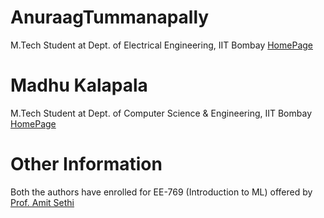# AnuraagTummanapally
M.Tech Student at Dept. of Electrical Engineering, IIT Bombay
[HomePage](https://www.ee.iitb.ac.in/~anuraagt/)

# Madhu Kalapala
M.Tech Student at Dept. of Computer Science & Engineering, IIT Bombay
[HomePage](https://www.cse.iitb.ac.in/~madhu/)

# Other Information
Both the authors have enrolled for EE-769 (Introduction to ML) offered by [Prof. Amit Sethi](https://www.ee.iitb.ac.in/~asethi/)

